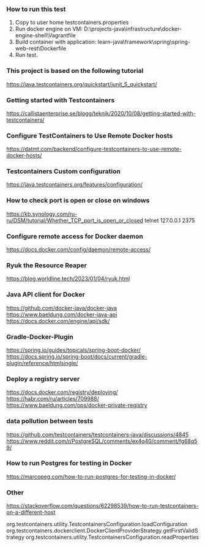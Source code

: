 ### How to run this test

1. Сорy to user home testcontainers.properties
2. Run docker engine on VM: D:\projects-java\infrastructure\docker-engine-shell\Vagrantfile
2. Build container with application: learn-java\framework\spring\spring-web-rest\Dockerfile
3. Run test.

### This project is based on the following tutorial

https://java.testcontainers.org/quickstart/junit_5_quickstart/

### Getting started with Testcontainers
https://callistaenterprise.se/blogg/teknik/2020/10/08/getting-started-with-testcontainers/

### Configure TestContainers to Use Remote Docker hosts

https://datmt.com/backend/configure-testcontainers-to-use-remote-docker-hosts/

### Testcontainers Custom configuration
https://java.testcontainers.org/features/configuration/

### How to check port is open or close on windows
https://kb.synology.com/ru-ru/DSM/tutorial/Whether_TCP_port_is_open_or_closed
telnet 127.0.0.1 2375

### Configure remote access for Docker daemon
https://docs.docker.com/config/daemon/remote-access/

### Ryuk the Resource Reaper
https://blog.worldline.tech/2023/01/04/ryuk.html

### Java API client for Docker
https://github.com/docker-java/docker-java
https://www.baeldung.com/docker-java-api
https://docs.docker.com/engine/api/sdk/

### Gradle-Docker-Plugin
https://spring.io/guides/topicals/spring-boot-docker/
https://docs.spring.io/spring-boot/docs/current/gradle-plugin/reference/htmlsingle/

### Deploy a registry server
https://docs.docker.com/registry/deploying/
https://habr.com/ru/articles/709988/
https://www.baeldung.com/ops/docker-private-registry

###  data pollution between tests
https://github.com/testcontainers/testcontainers-java/discussions/4845
https://www.reddit.com/r/PostgreSQL/comments/ex4q40/comment/fg68q59/

### How to run Postgres for testing in Docker 
https://marcopeg.com/how-to-run-postgres-for-testing-in-docker/

###  Other

https://stackoverflow.com/questions/62298539/how-to-run-testcontainers-on-a-different-host

org.testcontainers.utility.TestcontainersConfiguration.loadConfiguration
org.testcontainers.dockerclient.DockerClientProviderStrategy.getFirstValidStrategy
org.testcontainers.utility.TestcontainersConfiguration.readProperties